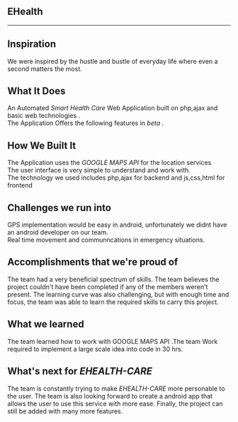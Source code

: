  ## EHealth
___

## Inspiration
We were inspired by the hustle and bustle of everyday life where even a second matters the most.

## What It Does
An Automated *Smart Health Care* Web Application built on php,ajax and basic web technologies .<br>
The Application Offers the following features in *beta* .<br>

## How We Built It
The Application uses the *GOOGLE MAPS API* for the location services<br>
The user interface is very simple to understand and work with. <br>
The technology we used includes php,ajax for backend and js,css,html for frontend<br>


## Challenges we run into
GPS implementation would be easy in android, unfortunately we didnt have an android developer on our team.<br>
Real time movement and communncations in emergency situations.<br>

## Accomplishments that we're proud of
The team had a very beneficial spectrum of skills. The team believes the project couldn't have been completed if any of the members weren't present. The learning curve was also challenging, but with enough time and focus, the team was able to learn the required skills to carry this project.<br>

## What we learned
The team learned how to work with GOOGLE MAPS API .The team Work required to implement a large scale idea into code in 30 hrs.<br>

## What's next for *EHEALTH-CARE*
The team is constantly trying to make *EHEALTH-CARE* more personable to the user. The team is also looking forward to create a android app that allows the user to use this service with more ease. Finally, the project can still be added with many more features.<br>
